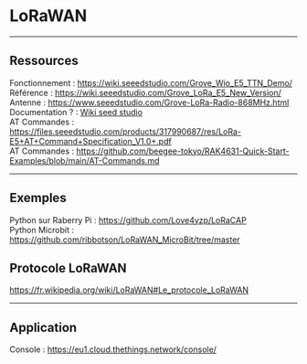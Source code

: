 # LoRaWAN

---

## Ressources

Fonctionnement : https://wiki.seeedstudio.com/Grove_Wio_E5_TTN_Demo/  
Référence : https://wiki.seeedstudio.com/Grove_LoRa_E5_New_Version/  
Antenne : https://www.seeedstudio.com/Grove-LoRa-Radio-868MHz.html  
Documentation ? : [Wiki seed studio](https://wiki.seeedstudio.com/Grove_Wio_E5_TTN_Demo/)  
AT Commandes : https://files.seeedstudio.com/products/317990687/res/LoRa-E5+AT+Command+Specification_V1.0+.pdf  
AT Commandes : https://github.com/beegee-tokyo/RAK4631-Quick-Start-Examples/blob/main/AT-Commands.md

---
## Exemples

Python sur Raberry Pi : https://github.com/Love4yzp/LoRaCAP  
Python Microbit : https://github.com/ribbotson/LoRaWAN_MicroBit/tree/master  

## Protocole LoRaWAN

https://fr.wikipedia.org/wiki/LoRaWAN#Le_protocole_LoRaWAN  

---

## Application

Console : https://eu1.cloud.thethings.network/console/  

